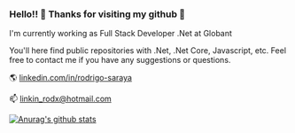 <!-- ![visitors](https://visitor-badge.glitch.me/badge?page_id=linkinrodx.linkinrodx) -->

### Hello!! 👋 Thanks for visiting my github 💙

<!-- <img align="center" src="https://github.com/linkinrodx/linkinrodx/blob/master/desarrollador.jpg?raw=true" /> -->

I'm currently working as Full Stack Developer .Net at Globant

You'll here find public repositories with .Net, .Net Core, Javascript, etc. Feel free to contact me if you have any suggestions or questions.

🌎 [linkedin.com/in/rodrigo-saraya](https://www.linkedin.com/in/rodrigo-saraya/) 

📫 [linkin_rodx@hotmail.com](mailto:linkin_rodx@hotmail.com)

[![Anurag's github stats](https://github-readme-stats.vercel.app/api?username=linkinrodx&hide=["contribs"]&show_icons=true)](https://github.com/anuraghazra/github-readme-stats)

<!--
[![ReadMe Card](https://github-readme-stats.vercel.app/api/pin/?username=linkinrodx&repo=Tienda-Virtual)](https://github.com/anuraghazra/github-readme-stats)

<a href="https://github.com/linkinrodx/Tienda-Virtual">
  <img align="left" src="https://github-readme-stats.vercel.app/api/pin/?username=linkinrodx&repo=Tienda-Virtual" />
</a>
<a href="https://github.com/linkinrodx/Tienda-Virtual">
  <img align="left" src="https://github-readme-stats.vercel.app/api/pin/?username=linkinrodx&repo=Tienda-Virtual" />
</a>
-->
